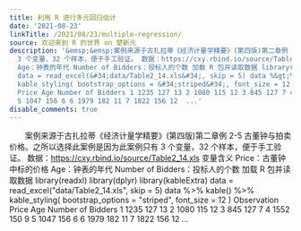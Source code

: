```yaml
---
title: 利用 R 进行多元回归估计
date: '2021-08-23'
linkTitle: /2021/08/23/multiple-regression/
source: 欢迎来到 R 的世界 on 楚新元
description: '&emsp;&emsp;案例来源于古扎拉蒂《经济计量学精要》(第四版)第二章例 2-5 古董钟与拍卖价格。之所以选择此案例是因为此案例只有
  3 个变量，32 个样本，便于手工验证。 数据：https://cxy.rbind.io/source/Table2_14.xls 变量含义 Price：古董钟中标的价格
  Age：钟表的年代 Number of Bidders：投标人的个数 加载 R 包并读取数据 library(readxl) library(dplyr) library(kableExtra)
  data = read_excel(&#34;data/Table2_14.xls&#34;, skip = 5) data %&gt;% kable() %&gt;%
  kable_styling( bootstrap_options = &#34;striped&#34;, font_size = 12 ) Observation
  Price Age Number of Bidders 1 1235 127 13 2 1080 115 12 3 845 127 7 4 1552 150 9
  5 1047 156 6 6 1979 182 11 7 1822 156 12  ...'
disable_comments: true
---
```

&emsp;&emsp;案例来源于古扎拉蒂《经济计量学精要》(第四版)第二章例 2-5 古董钟与拍卖价格。之所以选择此案例是因为此案例只有 3 个变量，32 个样本，便于手工验证。 数据：https://cxy.rbind.io/source/Table2_14.xls 变量含义 Price：古董钟中标的价格 Age：钟表的年代 Number of Bidders：投标人的个数 加载 R 包并读取数据 library(readxl) library(dplyr) library(kableExtra) data = read_excel(&#34;data/Table2_14.xls&#34;, skip = 5) data %&gt;% kable() %&gt;% kable_styling( bootstrap_options = &#34;striped&#34;, font_size = 12 ) Observation Price Age Number of Bidders 1 1235 127 13 2 1080 115 12 3 845 127 7 4 1552 150 9 5 1047 156 6 6 1979 182 11 7 1822 156 12  ...